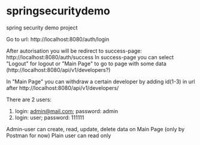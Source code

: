 # springsecuritydemo
spring security demo project

Go to url:
http://localhost:8080/auth/login

After autorisation you will be redirect to success-page: http://localhost:8080/auth/success
In success-page you can select "Logout" for logout or "Main Page" to go to page with some data (http://localhost:8080/api/v1/developers?) 

In "Main Page" you can withdraw a certain developer by adding id(1-3) in url after http://localhost:8080/api/v1/developers/

There are 2 users: 
1) login: admin@mail.com; password: admin
2) login: user; password: 111111

Admin-user can create, read, update, delete data on Main Page (only by Postman for now)
Plain user can read only
